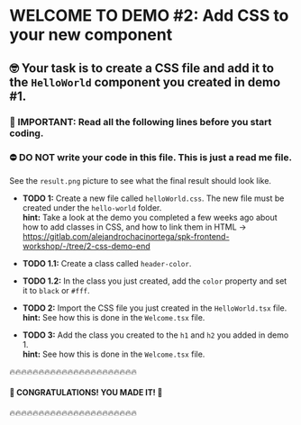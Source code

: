 # WELCOME TO DEMO #2: Add CSS to your new component

## 🤓️ Your task is to create a CSS file and add it to the `HelloWorld` component you created in demo #1.

### 📢️ IMPORTANT: Read all the following lines before you start coding.

### ⛔️ DO NOT write your code in this file. This is just a read me file.

See the `result.png` picture to see what the final result should look like.

- **TODO 1:** Create a new file called `helloWorld.css`. The new file must be created under the `hello-world` folder. \
  **hint:** Take a look at the demo you completed a few weeks ago about how to add classes in CSS, and how to link them in HTML -> https://gitlab.com/alejandrochacinortega/spk-frontend-workshop/-/tree/2-css-demo-end

- **TODO 1.1:** Create a class called `header-color`.

- **TODO 1.2:** In the class you just created, add the `color` property and set it to `black` or `#fff`.

- **TODO 2:** Import the CSS file you just created in the `HelloWorld.tsx` file.\
  **hint:** See how this is done in the `Welcome.tsx` file.

- **TODO 3:** Add the class you created to the `h1` and `h2` you added in demo 1.\
  **hint:** See how this is done in the `Welcome.tsx` file.

🔥🔥🔥🔥🔥🔥🔥🔥🔥🔥🔥🔥🔥🔥🔥🔥🔥🔥🔥🔥🔥🔥

#### 🎊️ CONGRATULATIONS! YOU MADE IT! 🎊️

🔥🔥🔥🔥🔥🔥🔥🔥🔥🔥🔥🔥🔥🔥🔥🔥🔥🔥🔥🔥🔥🔥
